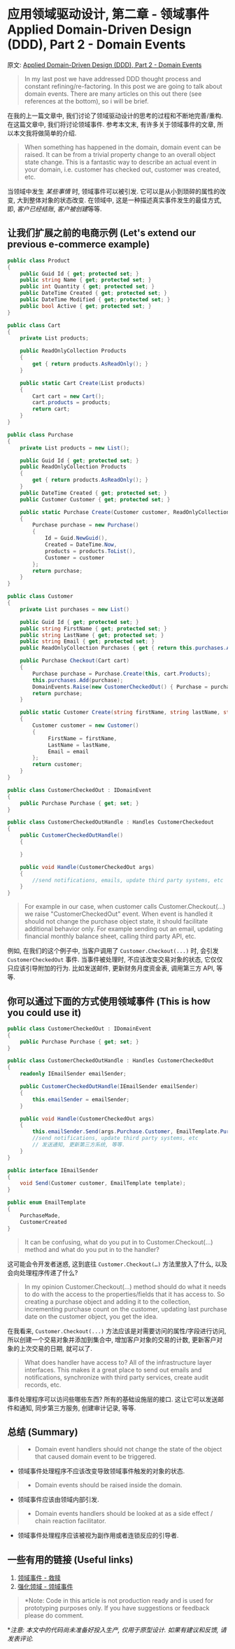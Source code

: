 # 应用领域驱动设计, 第二章 - 领域事件 Applied Domain-Driven Design (DDD), Part 2 - Domain Events

原文: [Applied Domain-Driven Design (DDD), Part 2 - Domain Events](http://www.zankavtaskin.com/2013/09/applied-domain-driven-design-ddd-part-2.html)

> In my last post we have addressed DDD thought process and constant refining/re-factoring. In this post we are going to talk about domain events. There are many articles on this out there (see references at the bottom), so i will be brief.

在我的上一篇文章中, 我们讨论了领域驱动设计的思考的过程和不断地完善/重构. 在这篇文章中, 我们将讨论领域事件. 参考本文末, 有许多关于领域事件的文章, 所以本文我将做简单的介绍.

> When something has happened in the domain, domain event can be raised. It can be from a trivial property change to an overall object state change. This is a fantastic way to describe an actual event in your domain, i.e. customer has checked out, customer was created, etc.

当领域中发生 *某些事情* 时, 领域事件可以被引发. 它可以是从小到琐碎的属性的改变, 大到整体对象的状态改变. 在领域中, 这是一种描述真实事件发生的最佳方式, 即, *客户已经结账*, *客户被创建*等等.

## 让我们扩展之前的电商示例 (Let's extend our previous e-commerce example)

```csharp
public class Product
{
    public Guid Id { get; protected set; }
    public string Name { get; protected set; }
    public int Quantity { get; protected set; }
    public DateTime Created { get; protected set; }
    public DateTime Modified { get; protected set; }
    public bool Active { get; protected set; }
}

public class Cart
{
    private List products;

    public ReadOnlyCollection Products
    {
        get { return products.AsReadOnly(); }
    }

    public static Cart Create(List products)
    {
        Cart cart = new Cart();
        cart.products = products;
        return cart;
    }
}

public class Purchase
{
    private List products = new List();

    public Guid Id { get; protected set; }
    public ReadOnlyCollection Products
    {
        get { return products.AsReadOnly(); }
    }
    public DateTime Created { get; protected set; }
    public Customer Customer { get; protected set; }

    public static Purchase Create(Customer customer, ReadOnlyCollection products)
    {
        Purchase purchase = new Purchase()
        {
            Id = Guid.NewGuid(),
            Created = DateTime.Now,
            products = products.ToList(),
            Customer = customer
        };
        return purchase;
    }
}

public class Customer
{
    private List purchases = new List()

    public Guid Id { get; protected set; }
    public string FirstName { get; protected set; }
    public string LastName { get; protected set; }
    public string Email { get; protected set; }
    public ReadOnlyCollection Purchases { get { return this.purchases.AsReadOnly(); } }

    public Purchase Checkout(Cart cart)
    {
        Purchase purchase = Purchase.Create(this, cart.Products);
        this.purchases.Add(purchase);
        DomainEvents.Raise(new CustomerCheckedOut() { Purchase = purchase });
        return purchase;
    }

    public static Customer Create(string firstName, string lastName, string email)
    {
        Customer customer = new Customer()
        {
             FirstName = firstName,
             LastName = lastName,
             Email = email
        };
        return customer;
    }
}

public class CustomerCheckedOut : IDomainEvent
{
    public Purchase Purchase { get; set; }
}

public class CustomerCheckedOutHandle : Handles CustomerCheckedout
{
    public CustomerCheckedOutHandle()
    {

    }

    public void Handle(CustomerCheckedOut args)
    {
        //send notifications, emails, update third party systems, etc
    }
}
```

> For example in our case, when customer calls Customer.Checkout(...) we raise "CustomerCheckedOut" event. When event is handled it should not change the purchase object state, it should facilitate additional behavior only. For example sending out an email, updating financial monthly balance sheet, calling third party API, etc.

例如, 在我们的这个例子中, 当客户调用了 `Customer.Checkout(...)` 时, 会引发 `CustomerCheckedOut` 事件. 当事件被处理时, 不应该改变交易对象的状态, 它仅仅只应该引导附加的行为. 比如发送邮件, 更新财务月度资金表, 调用第三方 API, 等等.

## 你可以通过下面的方式使用领域事件 (This is how you could use it)

```csharp
public class CustomerCheckedOut : IDomainEvent
{
    public Purchase Purchase { get; set; }
}

public class CustomerCheckedOutHandle : Handles CustomerCheckedOut
{
    readonly IEmailSender emailSender;

    public CustomerCheckedOutHandle(IEmailSender emailSender)
    {
        this.emailSender = emailSender;
    }

    public void Handle(CustomerCheckedOut args)
    {
        this.emailSender.Send(args.Purchase.Customer, EmailTemplate.PurchaseMade);
        //send notifications, update third party systems, etc
        // 发送通知, 更新第三方系统, 等等.
    }
}

public interface IEmailSender
{
    void Send(Customer customer, EmailTemplate template);
}

public enum EmailTemplate
{
    PurchaseMade,
    CustomerCreated
}
```

> It can be confusing, what do you put in to Customer.Checkout(...) method and what do you put in to the handler?

这可能会令开发者迷惑, 这到底往 `Customer.Checkout(…)` 方法里放入了什么, 以及会向处理程序传递了什么?

> In my opinion Customer.Checkout(...) method should do what it needs to do with the access to the properties/fields that it has access to. So creating a purchase object and adding it to the collection, incrementing purchase count on the customer, updating last purchase date on the customer object, you get the idea.

在我看来, `Customer.Checkout(...)` 方法应该是对需要访问的属性/字段进行访问, 所以创建一个交易对象并添加到集合中, 增加客户对象的交易的计数, 更新客户对象的上次交易的日期, 就可以了.

> What does handler have access to? All of the infrastructure layer interfaces. This makes it a great place to send out emails and notifications, synchronize with third party services, create audit records, etc.

事件处理程序可以访问些哪些东西? 所有的基础设施层的接口. 这让它可以发送邮件和通知, 同步第三方服务, 创建审计记录, 等等.

## 总结 (Summary)

> - Domain event handlers should not change the state of the object that caused domain event to be triggered.

- 领域事件处理程序不应该改变导致领域事件触发的对象的状态.

> - Domain events should be raised inside the domain.

- 领域事件应该由领域内部引发.

> - Domain events handlers should be looked at as a side effect / chain reaction facilitator.

- 领域事件处理程序应该被视为副作用或者连锁反应的引导者.

## 一些有用的链接 (Useful links)

1. [领域事件 - 救赎](http://www.udidahan.com/2009/06/14/domain-events-salvation/)
2. [强化领域 - 领域事件](http://lostechies.com/jimmybogard/2010/04/08/strengthening-your-domain-domain-events/)

> *Note: Code in this article is not production ready and is used for prototyping purposes only. If you have suggestions or feedback please do comment.

**注意: 本文中的代码尚未准备好投入生产, 仅用于原型设计. 如果有建议和反馈, 请发表评论.*
